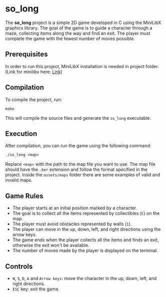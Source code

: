 # so_long

The **so_long** project is a simple 2D game developed in C using the MiniLibX graphics library. The goal of the game is to guide a character through a maze, collecting items along the way and find an exit. The player must complete the game with the fewest number of moves possible.

## Prerequisites
In order to run this project, MiniLibX installation is needed in project folder. (Link for minilibx here: [Link](https://github.com/42Paris/minilibx-linux))

## Compilation
To compile the project, run:
```shell
make
```
This will compile the source files and generate the `so_long` executable.

## Execution
After compilation, you can run the game using the following command:

```shell
./so_long <map>
```

Replace `<map>` with the path to the map file you want to use. The map file should have the `.ber` extension and follow the format specified in the project. Inside the `assets/maps` folder there are some examples of valid and invalid maps.

## Game Rules
- The player starts at an initial position marked by a character.
- The goal is to collect all the items represented by collectibles (`C`) on the map.
- The player must avoid obstacles represented by walls (`1`).
- The player can move in the up, down, left, and right directions using the arrow keys.
- The game ends when the player collects all the items and finds an exit, otherwise the exit won't be available.
- The number of moves made by the player is displayed on the terminal.

## Controls
- `W`, `S`, `D`, `A` and `Arrow keys`: move the character in the up, down, left, and right directions.
- `ESC` key: exit the game.

